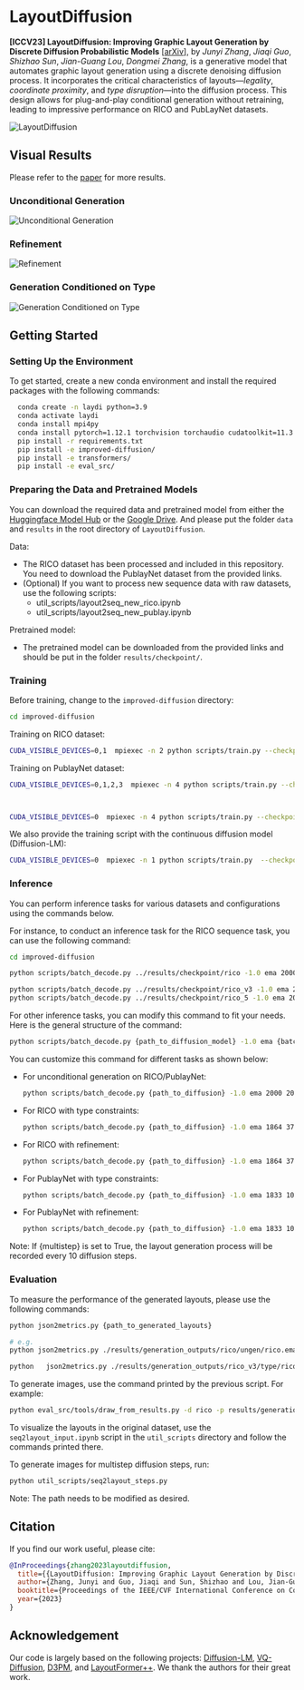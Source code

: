 # LayoutDiffusion
**[ICCV23] LayoutDiffusion: Improving Graphic Layout Generation by Discrete Diffusion Probabilistic Models** [[arXiv](https://arxiv.org/abs/2303.11589)], by *Junyi Zhang*, *Jiaqi Guo*, *Shizhao Sun*, *Jian-Guang Lou*, *Dongmei Zhang*, is a generative model that automates graphic layout generation using a discrete denoising diffusion process. It incorporates the critical characteristics of layouts—*legality*, *coordinate proximity*, and *type disruption*—into the diffusion process. This design allows for plug-and-play conditional generation without retraining, leading to impressive performance on RICO and PubLayNet datasets.


![LayoutDiffusion](./assets/overview.png)

## Visual Results

Please refer to the [paper](https://arxiv.org/pdf/2303.11589.pdf) for more results.

### Unconditional Generation
![Unconditional Generation](./assets/ungen.png)

### Refinement
![Refinement](./assets/refine.png)

### Generation Conditioned on Type
![Generation Conditioned on Type](./assets/gen_type.png)


## Getting Started
### Setting Up the Environment

To get started, create a new conda environment and install the required packages with the following commands:

```bash
  conda create -n laydi python=3.9
  conda activate laydi
  conda install mpi4py
  conda install pytorch=1.12.1 torchvision torchaudio cudatoolkit=11.3 -c pytorch
  pip install -r requirements.txt
  pip install -e improved-diffusion/
  pip install -e transformers/
  pip install -e eval_src/
```

### Preparing the Data and Pretrained Models

You can download the required data and pretrained model from either the [Huggingface Model Hub](https://huggingface.co/Junyi42/layoutdiffusion) or the [Google Drive](https://drive.google.com/drive/folders/1J3JBky7A0IVtgXiO2H3EhGLjeWiHNVUs?usp=sharing). And please put the folder `data` and `results` in the root directory of `LayoutDiffusion`.

Data:
- The RICO dataset has been processed and included in this repository. You need to download the PublayNet dataset from the provided links.
- (Optional) If you want to process new sequence data with raw datasets, use the following scripts:
    - util_scripts/layout2seq_new_rico.ipynb
    - util_scripts/layout2seq_new_publay.ipynb

Pretrained model:
- The pretrained model can be downloaded from the provided links and should be put in the folder `results/checkpoint/`.

### Training
Before training, change to the `improved-diffusion` directory:

```bash
cd improved-diffusion
```

Training on RICO dataset:

```bash
CUDA_VISIBLE_DEVICES=0,1  mpiexec -n 2 python scripts/train.py --checkpoint_path ../results/checkpoint/rico --model_arch transformer --modality e2e-tgt --save_interval 50000 --lr 4e-5 --batch_size 64  --diffusion_steps 200 --noise_schedule gaussian_refine_pow2.5  --use_kl False --learn_sigma False  --aux_loss True --rescale_timesteps False --seq_length 121 --num_channels 128 --seed 102 --dropout 0.1 --padding_mode pad --experiment random  --lr_anneal_steps 175000 --weight_decay 0.0 --predict_xstart True --training_mode discrete1 --vocab_size 159 --submit False --e2e_train ../data/processed_datasets/RICO_ltrb_lex --alignment_loss False
```

Training on PublayNet dataset:

```bash
CUDA_VISIBLE_DEVICES=0,1,2,3  mpiexec -n 4 python scripts/train.py --checkpoint_path ../results/checkpoint/pub_cond --model_arch transformer --modality e2e-tgt --save_interval 50000 --lr 5e-5 --batch_size 64  --diffusion_steps 200 --noise_schedule gaussian_refine_pow2.5  --use_kl False --learn_sigma False  --aux_loss True --rescale_timesteps False --seq_length 121 --num_channels 128 --seed 102 --dropout 0.1 --padding_mode pad --experiment random  --lr_anneal_steps 400000 --weight_decay 0.0 --predict_xstart True --training_mode discrete1 --vocab_size 139 --submit False --e2e_train ../data/processed_datasets/PublayNet_ltrb_lex



CUDA_VISIBLE_DEVICES=0  mpiexec -n 4 python scripts/train.py --checkpoint_path ../results/checkpoint/pub_cond_0612 --model_arch transformer --modality e2e-tgt --save_interval 50000 --lr 2.5e-5 --batch_size 16  --diffusion_steps 200 --noise_schedule gaussian_refine_pow2.5  --use_kl False --learn_sigma False  --aux_loss True --rescale_timesteps False --seq_length 121 --num_channels 128 --seed 102 --dropout 0.1 --padding_mode pad --experiment random  --lr_anneal_steps 400000 --weight_decay 0.0 --predict_xstart True --training_mode discrete1 --vocab_size 139 --submit False --e2e_train ../data/processed_datasets/PublayNet_ltrb_lex
```

We also provide the training script with the continuous diffusion model (Diffusion-LM):

```bash
CUDA_VISIBLE_DEVICES=0  mpiexec -n 1 python scripts/train.py  --checkpoint_path ../results/checkpoint/rico_lm --model_arch transformer --modality e2e-tgt --save_interval 50000 --lr 0.0001 --batch_size 64  --diffusion_steps 2000 --noise_schedule sqrt  --use_kl False --learn_sigma False  --seq_length 121 --num_channels 128 --seed 102 --dropout 0.1 --in_channel 16 --out_channel 16 --padding_mode pad --experiment random  --lr_anneal_steps 300000 --weight_decay 0.0 --num_res_blocks 2  --predict_xstart True --training_mode e2e --vocab_size 158 --e2e_train ../processed_datasets/RICO_ltwh_random --self_cond False
```

### Inference

You can perform inference tasks for various datasets and configurations using the commands below.

For instance, to conduct an inference task for the RICO sequence task, you can use the following command:
    
```bash
cd improved-diffusion

python scripts/batch_decode.py ../results/checkpoint/rico -1.0 ema 2000 2000 False -1 ungen

python scripts/batch_decode.py ../results/checkpoint/rico_v3 -1.0 ema 250 2000 False -1 type
python scripts/batch_decode.py ../results/checkpoint/rico_5 -1.0 ema 20 20 False -1 type
```

For other inference tasks, you can modify this command to fit your needs. Here is the general structure of the command:

```bash
python scripts/batch_decode.py {path_to_diffusion_model} -1.0 ema {batch_size} {num_samples} {multistep} {which_ckpt} {which_constrained}
```

You can customize this command for different tasks as shown below:

- For unconditional generation on RICO/PublayNet:
    ```bash
    python scripts/batch_decode.py {path_to_diffusion} -1.0 ema 2000 2000 False -1 ungen
    ```

- For RICO with type constraints:
    ```bash
    python scripts/batch_decode.py {path_to_diffusion} -1.0 ema 1864 3728 False -1 type
    ```

- For RICO with refinement:
    ```bash
    python scripts/batch_decode.py {path_to_diffusion} -1.0 ema 1864 3728 False -1 refine
    ```

- For PublayNet with type constraints:
    ```bash
    python scripts/batch_decode.py {path_to_diffusion} -1.0 ema 1833 10998 False -1 type
    ```

- For PublayNet with refinement:
    ```bash
    python scripts/batch_decode.py {path_to_diffusion} -1.0 ema 1833 10998 False -1 refine
    ```

Note: If {multistep} is set to True, the layout generation process will be recorded every 10 diffusion steps.

### Evaluation

To measure the performance of the generated layouts, please use the following commands:

```bash
python json2metrics.py {path_to_generated_layouts}

# e.g.
python json2metrics.py ./results/generation_outputs/rico/ungen/rico.ema_0.9999_175000.pt.samples_-1.0_elem1.json

python   json2metrics.py ./results/generation_outputs/rico_v3/type/rico_v3.ema_0.9999_030000.pt.samples_-1.0_elem1.json
```

To generate images, use the command printed by the previous script. For example:

```bash
python eval_src/tools/draw_from_results.py -d rico -p results/generation_outputs/rico/ungen/processed.pt -s results/generation_outputs/rico/ungen/pics -n 100
```

To visualize the layouts in the original dataset, use the `seq2layout_input.ipynb` script in the `util_scripts` directory and follow the commands printed there.

To generate images for multistep diffusion steps, run:

```bash
python util_scripts/seq2layout_steps.py 
```

Note: The path needs to be modified as desired.

## Citation

If you find our work useful, please cite:

```BiBTeX
@InProceedings{zhang2023layoutdiffusion,
  title={{LayoutDiffusion: Improving Graphic Layout Generation by Discrete Diffusion Probabilistic Models}},
  author={Zhang, Junyi and Guo, Jiaqi and Sun, Shizhao and Lou, Jian-Guang and Zhang, Dongmei},
  booktitle={Proceedings of the IEEE/CVF International Conference on Computer Vision (ICCV)},
  year={2023}
}
```

## Acknowledgement

Our code is largely based on the following projects: [Diffusion-LM](https://github.com/XiangLi1999/Diffusion-LM), [VQ-Diffusion](https://github.com/microsoft/VQ-Diffusion), [D3PM](https://github.com/google-research/google-research/tree/master/d3pm), and [LayoutFormer++](https://arxiv.org/pdf/2208.08037.pdf). We thank the authors for their great work.
